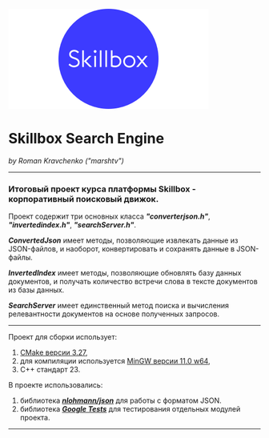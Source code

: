 ![Skillbox.png](Skillbox.png)
# Skillbox Search Engine
_by Roman Kravchenko ("marshtv")_
___

### Итоговый проект курса платформы Skillbox - корпоративный поисковый движок.
Проект содержит три основных класса ___"converterjson.h"___, ___"invertedindex.h"___, ___"searchServer.h"___.

___ConvertedJson___ имеет методы, позволяющие извлекать данные из JSON-файлов, и наоборот, 
конвертировать и сохранять данные в JSON-файлы.

___InvertedIndex___ имеет методы, позволяющие обновлять базу данных документов, и получать
количество встречи слова в тексте документов из базы данных.

___SearchServer___ имеет единственный метод поиска и вычисления релевантности документов 
на основе полученных запросов.
___
Проект для сборки использует: 
1. [CMake версии 3.27](https://cmake.org/download/),
2. для компиляции используется 
[MinGW версии 11.0 w64](https://github.com/niXman/mingw-builds-binaries/releases/tag/13.2.0-rt_v11-rev1),
3. С++ стандарт 23.

В проекте использовались:
1. библиотека ___[nlohmann/json](https://github.com/nlohmann/json?ysclid=lrq5qo3vz517308901)___ для работы с форматом JSON.
2. библиотека ___[Google Tests](https://github.com/google/googletest?ysclid=lrq6bc00wy323673298)___ 
для тестирования отдельных модулей проекта. 
___